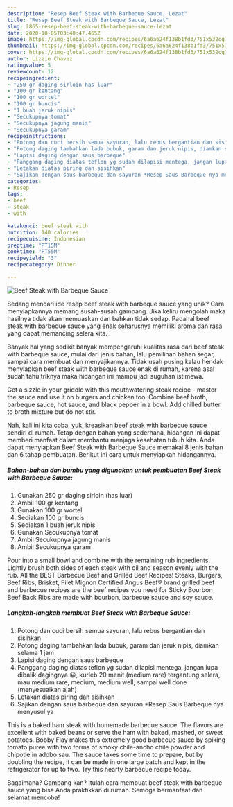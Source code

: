```yaml
---
description: "Resep Beef Steak with Barbeque Sauce, Lezat"
title: "Resep Beef Steak with Barbeque Sauce, Lezat"
slug: 2865-resep-beef-steak-with-barbeque-sauce-lezat
date: 2020-10-05T03:40:47.465Z
image: https://img-global.cpcdn.com/recipes/6a6a624f138b1fd3/751x532cq70/beef-steak-with-barbeque-sauce-foto-resep-utama.jpg
thumbnail: https://img-global.cpcdn.com/recipes/6a6a624f138b1fd3/751x532cq70/beef-steak-with-barbeque-sauce-foto-resep-utama.jpg
cover: https://img-global.cpcdn.com/recipes/6a6a624f138b1fd3/751x532cq70/beef-steak-with-barbeque-sauce-foto-resep-utama.jpg
author: Lizzie Chavez
ratingvalue: 5
reviewcount: 12
recipeingredient:
- "250 gr daging sirloin has luar"
- "100 gr kentang"
- "100 gr wortel"
- "100 gr buncis"
- "1 buah jeruk nipis"
- "Secukupnya tomat"
- "Secukupnya jagung manis"
- "Secukupnya garam"
recipeinstructions:
- "Potong dan cuci bersih semua sayuran, lalu rebus bergantian dan sisihkan"
- "Potong daging tambahkan lada bubuk, garam dan jeruk nipis, diamkan selama 1 jam"
- "Lapisi daging dengan saus barbeque"
- "Panggang daging diatas teflon yg sudah dilapisi mentega, jangan lupa dibalik dagingnya 😀, kurleb 20 menit (medium rare) tergantung selera, mau medium rare, medium, medium well, sampai well done (menyesuaikan ajah)"
- "Letakan diatas piring dan sisihkan"
- "Sajikan dengan saus barbeque dan sayuran *Resep Saus Barbeque nya menyusul ya"
categories:
- Resep
tags:
- beef
- steak
- with

katakunci: beef steak with 
nutrition: 140 calories
recipecuisine: Indonesian
preptime: "PT15M"
cooktime: "PT55M"
recipeyield: "3"
recipecategory: Dinner

---
```



![Beef Steak with Barbeque Sauce](https://img-global.cpcdn.com/recipes/6a6a624f138b1fd3/751x532cq70/beef-steak-with-barbeque-sauce-foto-resep-utama.jpg)

Sedang mencari ide resep beef steak with barbeque sauce yang unik? Cara menyiapkannya memang susah-susah gampang. Jika keliru mengolah maka hasilnya tidak akan memuaskan dan bahkan tidak sedap. Padahal beef steak with barbeque sauce yang enak seharusnya memiliki aroma dan rasa yang dapat memancing selera kita.

Banyak hal yang sedikit banyak mempengaruhi kualitas rasa dari beef steak with barbeque sauce, mulai dari jenis bahan, lalu pemilihan bahan segar, sampai cara membuat dan menyajikannya. Tidak usah pusing kalau hendak menyiapkan beef steak with barbeque sauce enak di rumah, karena asal sudah tahu triknya maka hidangan ini mampu jadi suguhan istimewa.

Get a sizzle in your griddle with this mouthwatering steak recipe - master the sauce and use it on burgers and chicken too. Combine beef broth, barbeque sauce, hot sauce, and black pepper in a bowl. Add chilled butter to broth mixture but do not stir.


Nah, kali ini kita coba, yuk, kreasikan beef steak with barbeque sauce sendiri di rumah. Tetap dengan bahan yang sederhana, hidangan ini dapat memberi manfaat dalam membantu menjaga kesehatan tubuh kita. Anda dapat menyiapkan Beef Steak with Barbeque Sauce memakai 8 jenis bahan dan 6 tahap pembuatan. Berikut ini cara untuk menyiapkan hidangannya.

<!--inarticleads1-->

##### Bahan-bahan dan bumbu yang digunakan untuk pembuatan Beef Steak with Barbeque Sauce:

1. Gunakan 250 gr daging sirloin (has luar)
1. Ambil 100 gr kentang
1. Gunakan 100 gr wortel
1. Sediakan 100 gr buncis
1. Sediakan 1 buah jeruk nipis
1. Gunakan Secukupnya tomat
1. Ambil Secukupnya jagung manis
1. Ambil Secukupnya garam


Pour into a small bowl and combine with the remaining rub ingredients. Lightly brush both sides of each steak with oil and season evenly with the rub. All the BEST Barbecue Beef and Grilled Beef Recipes! Steaks, Burgers, Beef Ribs, Brisket, Filet Mignon Certified Angus Beef® brand grilled beef and barbecue recipes are the beef recipes you need for Sticky Bourbon Beef Back Ribs are made with bourbon, barbecue sauce and soy sauce. 

<!--inarticleads2-->

##### Langkah-langkah membuat Beef Steak with Barbeque Sauce:

1. Potong dan cuci bersih semua sayuran, lalu rebus bergantian dan sisihkan
1. Potong daging tambahkan lada bubuk, garam dan jeruk nipis, diamkan selama 1 jam
1. Lapisi daging dengan saus barbeque
1. Panggang daging diatas teflon yg sudah dilapisi mentega, jangan lupa dibalik dagingnya 😀, kurleb 20 menit (medium rare) tergantung selera, mau medium rare, medium, medium well, sampai well done (menyesuaikan ajah)
1. Letakan diatas piring dan sisihkan
1. Sajikan dengan saus barbeque dan sayuran *Resep Saus Barbeque nya menyusul ya


This is a baked ham steak with homemade barbecue sauce. The flavors are excellent with baked beans or serve the ham with baked, mashed, or sweet potatoes. Bobby Flay makes this extremely good barbecue sauce by spiking tomato puree with two forms of smoky chile-ancho chile powder and chipotle in adobo sau. The sauce takes some time to prepare, but by doubling the recipe, it can be made in one large batch and kept in the refrigerator for up to two. Try this hearty barbecue recipe today. 

Bagaimana? Gampang kan? Itulah cara membuat beef steak with barbeque sauce yang bisa Anda praktikkan di rumah. Semoga bermanfaat dan selamat mencoba!
